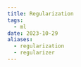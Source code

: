 ```yaml
---
title: Regularization
tags:
  - ml
date: 2023-10-29
aliases:
  - regularization
  - regularizer
---
```

